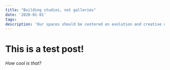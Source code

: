 ```yaml
---
title: "Building studios, not galleries"
date: '2020-01-01'
tags: 
description: 'Our spaces should be centered on evolution and creative chaos'
---
```


# This is a test post!

*How cool is that?*
